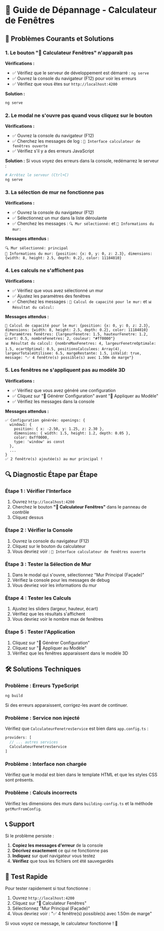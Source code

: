 # 🔧 Guide de Dépannage - Calculateur de Fenêtres

## 🚨 Problèmes Courants et Solutions

### 1. **Le bouton "🧮 Calculateur Fenêtres" n'apparaît pas**

**Vérifications :**
- ✅ Vérifiez que le serveur de développement est démarré : `ng serve`
- ✅ Ouvrez la console du navigateur (F12) pour voir les erreurs
- ✅ Vérifiez que vous êtes sur `http://localhost:4200`

**Solution :**
```bash
ng serve
```

### 2. **Le modal ne s'ouvre pas quand vous cliquez sur le bouton**

**Vérifications :**
- ✅ Ouvrez la console du navigateur (F12)
- ✅ Cherchez les messages de log : `🧮 Interface calculateur de fenêtres ouverte`
- ✅ Vérifiez s'il y a des erreurs JavaScript

**Solution :**
Si vous voyez des erreurs dans la console, redémarrez le serveur :
```bash
# Arrêtez le serveur (Ctrl+C)
ng serve
```

### 3. **La sélection de mur ne fonctionne pas**

**Vérifications :**
- ✅ Ouvrez la console du navigateur (F12)
- ✅ Sélectionnez un mur dans la liste déroulante
- ✅ Cherchez les messages : `🔍 Mur sélectionné:` et `📐 Informations du mur:`

**Messages attendus :**
```
🔍 Mur sélectionné: principal
📐 Informations du mur: {position: {x: 0, y: 0, z: 2.3}, dimensions: {width: 8, height: 2.5, depth: 0.2}, color: 11184810}
```

### 4. **Les calculs ne s'affichent pas**

**Vérifications :**
- ✅ Vérifiez que vous avez sélectionné un mur
- ✅ Ajustez les paramètres des fenêtres
- ✅ Cherchez les messages : `🧮 Calcul de capacité pour le mur:` et `📊 Résultat du calcul:`

**Messages attendus :**
```
🧮 Calcul de capacité pour le mur: {position: {x: 0, y: 0, z: 2.3}, dimensions: {width: 8, height: 2.5, depth: 0.2}, color: 11184810}
📏 Paramètres fenêtres: {largeurFenetre: 1.5, hauteurFenetre: 1.2, ecart: 0.5, nombreFenetres: 2, couleur: "#ff0000"}
📊 Résultat du calcul: {nombreMaxFenetres: 4, largeurFenetreOptimale: 1.5, ecartOptimal: 0.5, positionsCalculees: Array(4), largeurTotaleUtilisee: 6.5, margeRestante: 1.5, isValid: true, message: "✅ 4 fenêtre(s) possible(s) avec 1.50m de marge"}
```

### 5. **Les fenêtres ne s'appliquent pas au modèle 3D**

**Vérifications :**
- ✅ Vérifiez que vous avez généré une configuration
- ✅ Cliquez sur "🚀 Générer Configuration" avant "🎯 Appliquer au Modèle"
- ✅ Vérifiez les messages dans la console

**Messages attendus :**
```
✅ Configuration générée: openings: {
  window1: {
    position: { x: -2.50, y: 1.25, z: 2.30 },
    dimensions: { width: 1.5, height: 1.2, depth: 0.05 },
    color: 0xff0000,
    type: 'window' as const
  },
  ...
}
✅ 2 fenêtre(s) ajoutée(s) au mur principal !
```

## 🔍 Diagnostic Étape par Étape

### **Étape 1 : Vérifier l'Interface**
1. Ouvrez `http://localhost:4200`
2. Cherchez le bouton **"🧮 Calculateur Fenêtres"** dans le panneau de contrôle
3. Cliquez dessus

### **Étape 2 : Vérifier la Console**
1. Ouvrez la console du navigateur (F12)
2. Cliquez sur le bouton du calculateur
3. Vous devriez voir : `🧮 Interface calculateur de fenêtres ouverte`

### **Étape 3 : Tester la Sélection de Mur**
1. Dans le modal qui s'ouvre, sélectionnez "Mur Principal (Façade)"
2. Vérifiez la console pour les messages de debug
3. Vous devriez voir les informations du mur

### **Étape 4 : Tester les Calculs**
1. Ajustez les sliders (largeur, hauteur, écart)
2. Vérifiez que les résultats s'affichent
3. Vous devriez voir le nombre max de fenêtres

### **Étape 5 : Tester l'Application**
1. Cliquez sur "🚀 Générer Configuration"
2. Cliquez sur "🎯 Appliquer au Modèle"
3. Vérifiez que les fenêtres apparaissent dans le modèle 3D

## 🛠️ Solutions Techniques

### **Problème : Erreurs TypeScript**
```bash
ng build
```
Si des erreurs apparaissent, corrigez-les avant de continuer.

### **Problème : Service non injecté**
Vérifiez que `CalculateurFenetresService` est bien dans `app.config.ts` :
```typescript
providers: [
  // ... autres services
  CalculateurFenetresService
]
```

### **Problème : Interface non chargée**
Vérifiez que le modal est bien dans le template HTML et que les styles CSS sont présents.

### **Problème : Calculs incorrects**
Vérifiez les dimensions des murs dans `building-config.ts` et la méthode `getMurFromConfig`.

## 📞 Support

Si le problème persiste :

1. **Copiez les messages d'erreur** de la console
2. **Décrivez exactement** ce qui ne fonctionne pas
3. **Indiquez** sur quel navigateur vous testez
4. **Vérifiez** que tous les fichiers ont été sauvegardés

## 🎯 Test Rapide

Pour tester rapidement si tout fonctionne :

1. Ouvrez `http://localhost:4200`
2. Cliquez sur "🧮 Calculateur Fenêtres"
3. Sélectionnez "Mur Principal (Façade)"
4. Vous devriez voir : "✅ 4 fenêtre(s) possible(s) avec 1.50m de marge"

Si vous voyez ce message, le calculateur fonctionne ! 🎉
